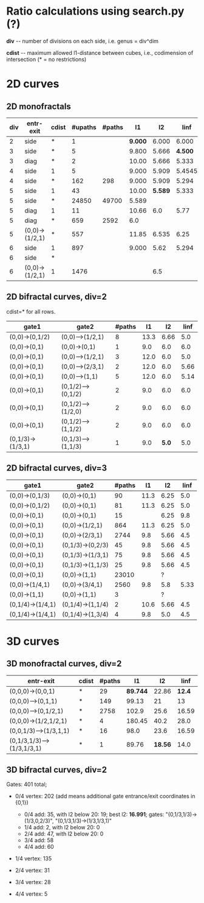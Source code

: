 # Ratio calculations using search.py (?)

**div** -- number of divisions on each side, i.e. genus = div^dim

**cdist** -- maximum allowed l1-distance between cubes, i.e., codimension of intersection (* = no restrictions)

# 2D curves

## 2D monofractals

|div|entr-exit      |cdist|#upaths|#paths|l1   |l2   |linf |
|---|---------------|-----|-------|------|-----|-----|-----|
|2  |side           |*    |1      |      |**9.000**|6.000|6.000|
|3  |side           |*    |5      |      |9.800|5.666|**4.500**|
|3  |diag           |*    |2      |      |10.00|5.666|5.333|
|4  |side           |1    |5      |      |9.000|5.909|5.4545|
|4  |side           |*    |162    |298   |9.000|5.909|5.294|
|5  |side           |1    |43     |      |10.00|**5.589**|5.333|
|5  |side           |*    |24850  |49700 |5.589|     |     |
|5  |diag           |1    |11     |      |10.66|6.0  |5.77 |
|5  |diag           |*    |659    |2592  |6.0  |     |     |
|5  |(0,0)->(1/2,1) |*    |557    |      |11.85|6.535|6.25 |
|6  |side           |1    |897    |      |9.000|5.62 |5.294|
|6  |side           |*    |       |      |     |     |     |
|6  |(0,0)->(1/2,1) |1    |1476   |      |     |6.5  |     |

## 2D bifractal curves, div=2

cdist=* for all rows.

|gate1           |gate2            |#paths|l1  |l2  |linf|
|----------------|-----------------|------|----|----|----|
|(0,0)->(0,1/2)  |(0,0)-->(1/2,1)  |8     |13.3|6.66|5.0 |
|(0,0)->(0,1)    |(0,0)->(0,1)     |1     |9.0 |6.0 |6.0 |
|(0,0)->(0,1)    |(0,0)-->(1/2,1)  |3     |12.0|6.0 |5.0 |
|(0,0)->(0,1)    |(0,0)-->(2/3,1)  |2     |12.0|6.0 |5.66|
|(0,0)->(0,1)    |(0,0)-->(1,1)    |5     |12.0|6.0 |5.14|
|(0,0)->(0,1)    |(0,1/2)-->(0,1/2)|2     |9.0 |6.0 |6.0 |
|(0,0)->(0,1)    |(0,1/2)-->(1/2,0)|2     |9.0 |6.0 |6.0 |
|(0,0)->(0,1)    |(0,1/2)-->(1,1/2)|2     |9.0 |6.0 |6.0 |
|(0,1/3)->(1/3,1)|(0,1/3)-->(1,1/3)|1     |9.0 |**5.0**|5.0 |

## 2D bifractal curves, div=3

|gate1           |gate2            |#paths|l1  |l2  |linf|
|----------------|-----------------|------|----|----|----|
|(0,0)->(0,1/3)  |(0,0)->(0,1)     |90    |11.3|6.25|5.0 |
|(0,0)->(0,1/2)  |(0,0)->(0,1)     |81    |11.3|6.25|5.0 |
|(0,0)->(0,1)    |(0,0)->(0,1)     |15    |    |6.25|9.8 |
|(0,0)->(0,1)    |(0,0)->(1/2,1)   |864   |11.3|6.25|5.0 |
|(0,0)->(0,1)    |(0,0)->(2/3,1)   |2744  |9.8 |5.66|4.5 |
|(0,0)->(0,1)    |(0,1/3)->(0,2/3) |45    |9.8 |5.66|4.5 |
|(0,0)->(0,1)    |(0,1/3)->(1/3,1) |75    |9.8 |5.66|4.5 |
|(0,0)->(0,1)    |(0,1/3)->(1,1/3) |25    |9.8 |5.66|4.5 |
|(0,0)->(0,1)    |(0,0)->(1,1)     |23010 |    |?   |    |
|(0,0)->(1/4,1)  |(0,0)->(3/4,1)   |2560  |9.8 |5.8 |5.33|
|(0,0)->(1,1)    |(0,0)->(1,1)     |3     |    |?   |    |
|(0,1/4)->(1/4,1)|(0,1/4)->(1,1/4) |2     |10.6|5.66|4.5 |
|(0,1/4)->(1/4,1)|(0,1/4)->(1,3/4) |4     |9.8 |5.0 |4.5 |

# 3D curves

## 3D monofractal curves, div=2

|entr-exit              |cdist|#paths|l1   |l2   |linf |
|-----------------------|----|------|-----|-----|-----|
|(0,0,0)->(0,0,1)       |*   |29    |**89.744**|22.86|**12.4**|
|(0,0,0)-->(0,1,1)      |*   |149   |99.13|21   |13   |
|(0,0,0)-->(0,1/2,1)    |*   |2758  |102.9|25.6 |16.59|
|(0,0,0)->(1/2,1/2,1)   |*   |4     |180.45|40.2 |28.0|
|(0,0,1/3)-->(1/3,1,1)  |*   |16    |98.0 |23.6 |16.59|
|(0,1/3,1/3)-->(1/3,1/3,1)|* |1     |89.76|**18.56**|14.0 |

## 3D bifractal curves, div=2

Gates: 401 total;

* 0/4 vertex: 202
(add means additional gate entrance/exit coordinates in {0,1})
  * 0/4 add: 35, with l2 below 20: 19; best l2: **16.991**; gates: "(0,1/3,1/3)->(1/3,0,2/3)", "(0,1/3,1/3)->(1/3,1/3,1)"
  * 1/4 add: 2, with l2 below 20: 0
  * 2/4 add: 47, with l2 below 20: 0
  * 3/4 add: 58
  * 4/4 add: 60

* 1/4 vertex: 135
* 2/4 vertex: 31
* 3/4 vertex: 28
* 4/4 vertex: 5
